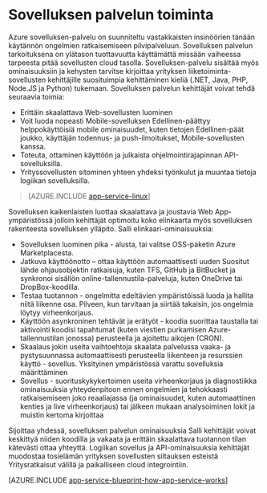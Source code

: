 <properties 
    pageTitle="Miten Azure App palvelu toimii" 
    description="Lisätietoja sovelluksen palvelun maksaminen" 
    keywords="sovelluksen, azure app palvelun, skaalaus-skaalattava-sovelluksen palvelusopimus-sovelluksen palvelun kustannukset"
    services="app-service" 
    documentationCenter="" 
    authors="yochay" 
    manager="wpickett" 
    editor=""/>

<tags 
    ms.service="app-service" 
    ms.workload="na" 
    ms.tgt_pltfrm="na" 
    ms.devlang="na" 
    ms.topic="hero-article" 
    ms.date="02/10/2016" 
    ms.author="yochay"/>

# <a name="how-app-service-works"></a>Sovelluksen palvelun toiminta

Azure sovelluksen-palvelu on suunniteltu vastakkaisten insinöörien tänään käytännön ongelmien ratkaisemiseen pilvipalveluun. Sovelluksen palvelun tarkoituksena on ylätason tuottavuutta käyttämättä missään vaiheessa tarpeesta pitää sovellusten cloud tasolla. Sovelluksen-palvelu sisältää myös ominaisuuksiin ja kehysten tarvitse kirjoittaa yrityksen liiketoiminta-sovellusten kehittäjille suosituimpia kehittäminen kieliä (.NET, Java, PHP, Node.JS ja Python) tukemaan.
Sovelluksen palvelun kehittäjät voivat tehdä seuraavia toimia:

* Erittäin skaalattava Web-sovellusten luominen
* Voit luoda nopeasti Mobile-sovelluksen Edellinen-päättyy helppokäyttöisiä mobile ominaisuudet, kuten tietojen Edellinen-päät joukko, käyttäjän todennus- ja push-ilmoitukset, Mobile-sovellusten kanssa. 
* Toteuta, ottaminen käyttöön ja julkaista ohjelmointirajapinnan API-sovelluksilla.
* Yrityssovellusten sitominen yhteen yhdeksi työnkulut ja muuntaa tietoja logiikan sovelluksilla.

>[AZURE.INCLUDE [app-service-linux](../../includes/app-service-linux.md)] 

Sovelluksen kaikenlaisten luottaa skaalattava ja joustavia Web App-ympäristössä jolloin kehittäjät optimoitu koko elinkaarta myös sovelluksen rakenteesta sovelluksen ylläpito. Salli elinkaari-ominaisuuksia:

* Sovelluksen luominen pika - alusta, tai valitse OSS-paketin Azure Marketplacesta. 
* Jatkuva käyttöönotto – ottaa käyttöön automaattisesti uuden Suositut lähde ohjausobjektin ratkaisuja, kuten TFS, GitHub ja BitBucket ja synkronoi sisällön online-tallennustila-palveluja, kuten OneDrive tai DropBox-koodilla.
* Testaa tuotannon - ongelmitta edeltävien ympäristöissä luoda ja hallita niitä liikenne osa. Pilveen, kun tarvitaan ja siirtää takaisin, jos ongelmia löytyy virheenkorjaus.
* Käyttöön asynkroninen tehtävät ja erätyöt - koodia suorittaa taustalla tai aktivointi koodisi tapahtumat (kuten viestien purkamisen Azure-tallennustilan jonossa) perusteella ja ajoitettu aikojen (CRON).
* Skaalaus jokin useita vaihtoehtoja skaalata palvelussa vaaka- ja pystysuunnassa automaattisesti perusteella liikenteen ja resurssien käyttö - sovellus. Yksityinen ympäristössä varattu sovelluksia määrittäminen   
* Sovellus - suorituskykykertoimen useita virheenkorjaus ja diagnostiikka ominaisuuksia yhteydenpitoon ennen ongelmien ja tehokkaasti ratkaisemiseen joko reaaliajassa (ja ominaisuudet, kuten automaattinen kenties ja live virheenkorjaus) tai jälkeen mukaan analysoiminen lokit ja muistin kertoma kirjoittaa
 
Sijoittaa yhdessä, sovelluksen palvelun ominaisuuksia Salli kehittäjät voivat keskittyä niiden koodilla ja vakaata ja erittäin skaalattava tuotannon tilan kätevästi ottaa yhteyttä. Logiikan sovellus ja API-ominaisuuksia kehittäjät muodostaa tosielämän yrityksen sovellusten siltauksen esteistä Yritysratkaisut välillä ja paikalliseen cloud integrointiin.  

[AZURE.INCLUDE [app-service-blueprint-how-app-service-works](../../includes/app-service-blueprint-how-app-service-works.md)]
